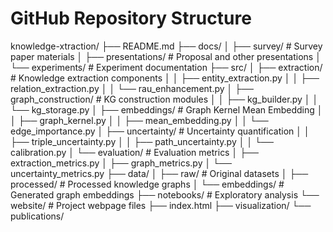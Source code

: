 # GitHub Repository Structure

knowledge-xtraction/
├── README.md
├── docs/
│   ├── survey/              # Survey paper materials
│   ├── presentations/       # Proposal and other presentations
│   └── experiments/         # Experiment documentation
├── src/
│   ├── extraction/          # Knowledge extraction components
│   │   ├── entity_extraction.py
│   │   ├── relation_extraction.py
│   │   └── rau_enhancement.py
│   ├── graph_construction/  # KG construction modules
│   │   ├── kg_builder.py
│   │   └── kg_storage.py
│   ├── embeddings/          # Graph Kernel Mean Embedding
│   │   ├── graph_kernel.py
│   │   ├── mean_embedding.py
│   │   └── edge_importance.py
│   ├── uncertainty/         # Uncertainty quantification
│   │   ├── triple_uncertainty.py
│   │   ├── path_uncertainty.py
│   │   └── calibration.py
│   └── evaluation/          # Evaluation metrics
│       ├── extraction_metrics.py
│       ├── graph_metrics.py
│       └── uncertainty_metrics.py
├── data/
│   ├── raw/                 # Original datasets
│   ├── processed/           # Processed knowledge graphs
│   └── embeddings/          # Generated graph embeddings
├── notebooks/               # Exploratory analysis
└── website/                 # Project webpage files
    ├── index.html
    ├── visualization/
    └── publications/
